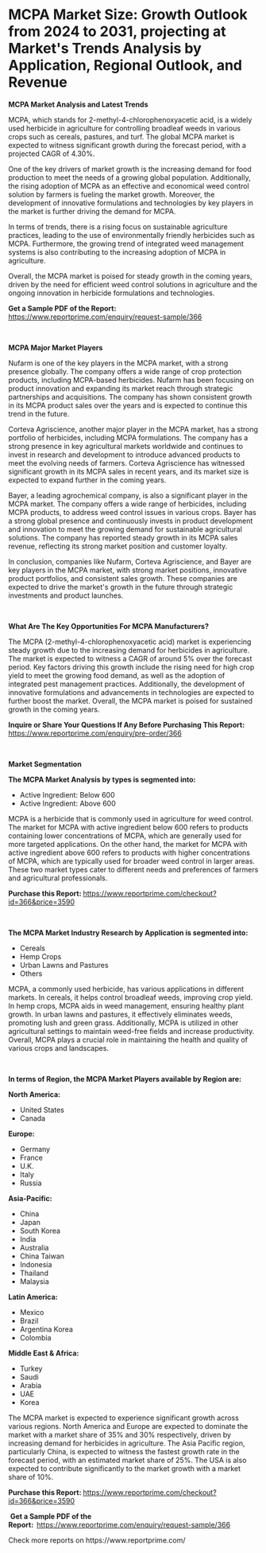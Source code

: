 <p><h1>MCPA Market Size: Growth Outlook from 2024 to 2031, projecting at Market's Trends Analysis by Application, Regional Outlook, and Revenue</h1></p><p><strong>MCPA Market Analysis and Latest Trends</strong></p>
<p><p>MCPA, which stands for 2-methyl-4-chlorophenoxyacetic acid, is a widely used herbicide in agriculture for controlling broadleaf weeds in various crops such as cereals, pastures, and turf. The global MCPA market is expected to witness significant growth during the forecast period, with a projected CAGR of 4.30%.</p><p>One of the key drivers of market growth is the increasing demand for food production to meet the needs of a growing global population. Additionally, the rising adoption of MCPA as an effective and economical weed control solution by farmers is fueling the market growth. Moreover, the development of innovative formulations and technologies by key players in the market is further driving the demand for MCPA.</p><p>In terms of trends, there is a rising focus on sustainable agriculture practices, leading to the use of environmentally friendly herbicides such as MCPA. Furthermore, the growing trend of integrated weed management systems is also contributing to the increasing adoption of MCPA in agriculture.</p><p>Overall, the MCPA market is poised for steady growth in the coming years, driven by the need for efficient weed control solutions in agriculture and the ongoing innovation in herbicide formulations and technologies.</p></p>
<p><strong>Get a Sample PDF of the Report:&nbsp;</strong> <a href="https://www.reportprime.com/enquiry/request-sample/366">https://www.reportprime.com/enquiry/request-sample/366</a></p>
<p>&nbsp;</p>
<p><strong>MCPA Major Market Players</strong></p>
<p><p>Nufarm is one of the key players in the MCPA market, with a strong presence globally. The company offers a wide range of crop protection products, including MCPA-based herbicides. Nufarm has been focusing on product innovation and expanding its market reach through strategic partnerships and acquisitions. The company has shown consistent growth in its MCPA product sales over the years and is expected to continue this trend in the future.</p><p>Corteva Agriscience, another major player in the MCPA market, has a strong portfolio of herbicides, including MCPA formulations. The company has a strong presence in key agricultural markets worldwide and continues to invest in research and development to introduce advanced products to meet the evolving needs of farmers. Corteva Agriscience has witnessed significant growth in its MCPA sales in recent years, and its market size is expected to expand further in the coming years.</p><p>Bayer, a leading agrochemical company, is also a significant player in the MCPA market. The company offers a wide range of herbicides, including MCPA products, to address weed control issues in various crops. Bayer has a strong global presence and continuously invests in product development and innovation to meet the growing demand for sustainable agricultural solutions. The company has reported steady growth in its MCPA sales revenue, reflecting its strong market position and customer loyalty.</p><p>In conclusion, companies like Nufarm, Corteva Agriscience, and Bayer are key players in the MCPA market, with strong market positions, innovative product portfolios, and consistent sales growth. These companies are expected to drive the market's growth in the future through strategic investments and product launches.</p></p>
<p>&nbsp;</p>
<p><strong>What Are The Key Opportunities For MCPA Manufacturers?</strong></p>
<p><p>The MCPA (2-methyl-4-chlorophenoxyacetic acid) market is experiencing steady growth due to the increasing demand for herbicides in agriculture. The market is expected to witness a CAGR of around 5% over the forecast period. Key factors driving this growth include the rising need for high crop yield to meet the growing food demand, as well as the adoption of integrated pest management practices. Additionally, the development of innovative formulations and advancements in technologies are expected to further boost the market. Overall, the MCPA market is poised for sustained growth in the coming years.</p></p>
<p><strong>Inquire or Share Your Questions If Any Before Purchasing This Report:</strong> <a href="https://www.reportprime.com/enquiry/pre-order/366">https://www.reportprime.com/enquiry/pre-order/366</a></p>
<p>&nbsp;</p>
<p><strong>Market Segmentation</strong></p>
<p><strong>The MCPA Market Analysis by types is segmented into:</strong></p>
<p><ul><li>Active Ingredient: Below 600</li><li>Active Ingredient: Above 600</li></ul></p>
<p><p>MCPA is a herbicide that is commonly used in agriculture for weed control. The market for MCPA with active ingredient below 600 refers to products containing lower concentrations of MCPA, which are generally used for more targeted applications. On the other hand, the market for MCPA with active ingredient above 600 refers to products with higher concentrations of MCPA, which are typically used for broader weed control in larger areas. These two market types cater to different needs and preferences of farmers and agricultural professionals.</p></p>
<p><strong>Purchase this Report:&nbsp;</strong><a href="https://www.reportprime.com/checkout?id=366&price=3590">https://www.reportprime.com/checkout?id=366&price=3590</a></p>
<p>&nbsp;</p>
<p><strong>The MCPA Market Industry Research by Application is segmented into:</strong></p>
<p><ul><li>Cereals</li><li>Hemp Crops</li><li>Urban Lawns and Pastures</li><li>Others</li></ul></p>
<p><p>MCPA, a commonly used herbicide, has various applications in different markets. In cereals, it helps control broadleaf weeds, improving crop yield. In hemp crops, MCPA aids in weed management, ensuring healthy plant growth. In urban lawns and pastures, it effectively eliminates weeds, promoting lush and green grass. Additionally, MCPA is utilized in other agricultural settings to maintain weed-free fields and increase productivity. Overall, MCPA plays a crucial role in maintaining the health and quality of various crops and landscapes.</p></p>
<p>&nbsp;</p>
<p><strong>In terms of Region, the MCPA Market Players available by Region are:</strong></p>
<p>
    <p> <strong> North America: </strong>
        <ul>
            <li>United States</li>
            <li>Canada</li>
        </ul>
        </p> 
    <p> <strong> Europe: </strong>
        <ul>
            <li>Germany</li>
            <li>France</li>
            <li>U.K.</li>
            <li>Italy</li>
            <li>Russia</li>
        </ul>
        </p> 
    <p> <strong> Asia-Pacific: </strong>
        <ul>
            <li>China</li>
            <li>Japan</li>
            <li>South Korea</li>
            <li>India</li>
            <li>Australia</li>
            <li>China Taiwan</li>
            <li>Indonesia</li>
            <li>Thailand</li>
            <li>Malaysia</li>
        </ul>
        </p> 
    <p> <strong> Latin America: </strong>
        <ul>
            <li>Mexico</li>
            <li>Brazil</li>
            <li>Argentina Korea</li>
            <li>Colombia</li>
        </ul>
        </p> 
    <p> <strong> Middle East & Africa: </strong>
        <ul>
            <li>Turkey</li>
            <li>Saudi</li>
            <li>Arabia</li>
            <li>UAE</li>
            <li>Korea</li>
        </ul>
    </p>
    </p>
<p><p>The MCPA market is expected to experience significant growth across various regions. North America and Europe are expected to dominate the market with a market share of 35% and 30% respectively, driven by increasing demand for herbicides in agriculture. The Asia Pacific region, particularly China, is expected to witness the fastest growth rate in the forecast period, with an estimated market share of 25%. The USA is also expected to contribute significantly to the market growth with a market share of 10%.</p></p>
<p><strong>Purchase this Report: </strong><a href="https://www.reportprime.com/checkout?id=366&price=3590">https://www.reportprime.com/checkout?id=366&price=3590</a></p>
<p>&nbsp;<strong>Get a Sample PDF of the Report:&nbsp;&nbsp;</strong><a href="https://www.reportprime.com/enquiry/request-sample/366">https://www.reportprime.com/enquiry/request-sample/366</a></p>
<p><strong></strong></p>
<p>Check more reports on https://www.reportprime.com/</p>